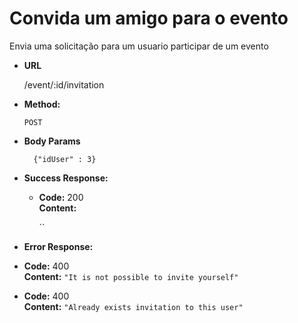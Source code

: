 # Convida um amigo para o evento
Envia uma solicitação para um usuario participar de um evento

* **URL**

  /event/:id/invitation

* **Method:**

  `POST`
* **Body Params**

        {"idUser" : 3}

* **Success Response:**

  * **Code:** 200 <br />
    **Content:** 
    
    ``


* **Error Response:**

* **Code:** 400  <br />
    **Content:** `"It is not possible to invite yourself"`


* **Code:** 400  <br />
    **Content:** `"Already exists invitation to this user"`
